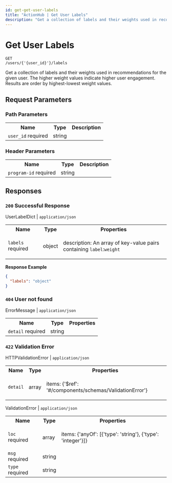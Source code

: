 ```yaml
---
id: get-get-user-labels
title: "ActionHub | Get User Labels"
description: "Get a collection of labels and their weights used in recommendations for the given user. The higher weight values indicate higher user engagement. Results are order by highest-lowest weight values."
---
```

# Get User Labels
<code class='method-name'><span class='get'>GET</span> /users/{'{user_id}'}/labels</code>

Get a collection of labels and their weights used in recommendations for the given user. The higher weight values indicate higher user engagement. Results are order by highest-lowest weight values.

## Request Parameters 

### Path Parameters  
<table class='openapi-table'><tr><th>Name</th><th>Type</th><th>Description</th></tr><tr><td><code>user_id</code> <span class='required'>required</span></td><td>string</td><td>



</td></tr></table>


### Header Parameters  
<table class='openapi-table'><tr><th>Name</th><th>Type</th><th>Description</th></tr><tr><td><code>program-id</code> <span class='required'>required</span></td><td>string</td><td>



</td></tr></table>

## Responses  

### `200` Successful Response

UserLabelDict | `application/json`  
<table class='openapi-table'><tr><th>Name</th><th>Type</th><th>Properties</th></tr><tr><td><code>labels</code> <span class='required'>required</span></td><td>object</td><td>

description: An array of key-value pairs containing `label`:`weight`<br/>
</td></tr></table>


**Response Example**  

```json
{
  "labels": "object"
}
```

### `404` User not found

ErrorMessage | `application/json`  
<table class='openapi-table'><tr><th>Name</th><th>Type</th><th>Properties</th></tr><tr><td><code>detail</code> <span class='required'>required</span></td><td>string</td><td>


</td></tr></table>


### `422` Validation Error

HTTPValidationError | `application/json`  
<table class='openapi-table'><tr><th>Name</th><th>Type</th><th>Properties</th></tr><tr><td><code>detail</code></td><td>array</td><td>

items: {'$ref': '#/components/schemas/ValidationError'}<br/>
</td></tr></table>

ValidationError | `application/json`  
<table class='openapi-table'><tr><th>Name</th><th>Type</th><th>Properties</th></tr><tr><td><code>loc</code> <span class='required'>required</span></td><td>array</td><td>

items: {'anyOf': [{'type': 'string'}, {'type': 'integer'}]}<br/>
</td></tr><tr><td><code>msg</code> <span class='required'>required</span></td><td>string</td><td>


</td></tr><tr><td><code>type</code> <span class='required'>required</span></td><td>string</td><td>


</td></tr></table>

